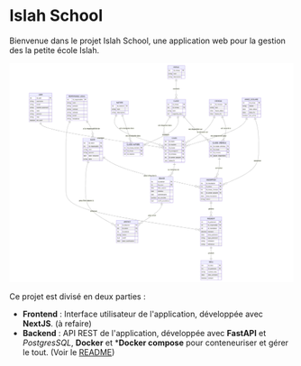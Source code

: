 # Islah School

Bienvenue dans le projet Islah School, une application web pour la gestion des la petite école Islah. 

![Islah School](./Islah_school_MCD.png)

Ce projet est divisé en deux parties :

- **Frontend** : Interface utilisateur de l'application, développée avec **NextJS**. (à refaire)
- **Backend** : API REST de l'application, développée avec **FastAPI** et *PostgresSQL*, **Docker** et ***Docker compose** pour conteneuriser et gérer le tout. (Voir le [README](./backend/README.md))
